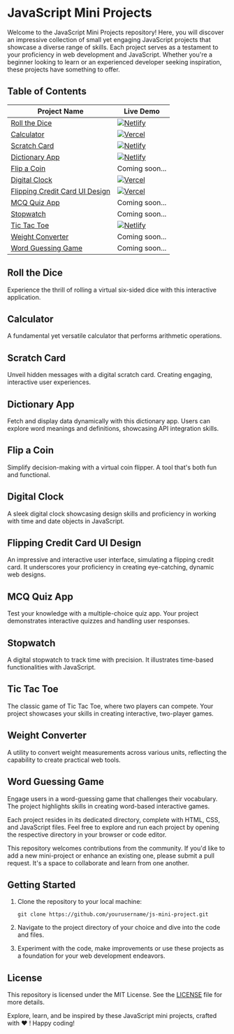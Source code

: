 # JavaScript Mini Projects

Welcome to the JavaScript Mini Projects repository! Here, you will discover an impressive collection of small yet engaging JavaScript projects that showcase a diverse range of skills. Each project serves as a testament to your proficiency in web development and JavaScript. Whether you're a beginner looking to learn or an experienced developer seeking inspiration, these projects have something to offer.

## Table of Contents
<div align="center">
  
| Project Name | Live Demo |
|--------------|----------|
| [Roll the Dice](#roll-the-dice) | [![Netlify](https://img.shields.io/badge/netlify-%23000000.svg?style=for-the-badge&logo=netlify&logoColor=#00C7B7)](https://velvety-baklava-7ce5f8.netlify.app/) |
| [Calculator](#calculator) | [![Vercel](https://img.shields.io/badge/Vercel-000000?style=for-the-badge&logo=Vercel&logoColor=FFFFFF)](https://adityaarmal-calculator.vercel.app/) |
| [Scratch Card](#scratch-card) | [![Netlify](https://img.shields.io/badge/netlify-%23000000.svg?style=for-the-badge&logo=netlify&logoColor=#00C7B7)](https://fabulous-pika-28c185.netlify.app/) |
| [Dictionary App](#dictionary-app) | [![Netlify](https://img.shields.io/badge/netlify-%23000000.svg?style=for-the-badge&logo=netlify&logoColor=#00C7B7)](https://aesthetic-wisp-6d305d.netlify.app/) |
| [Flip a Coin](#flip-a-coin) | Coming soon... |
| [Digital Clock](#digital-clock) | [![Vercel](https://img.shields.io/badge/Vercel-000000?style=for-the-badge&logo=Vercel&logoColor=FFFFFF)](https://adityaarmal-digital-clock.vercel.app/) |
| [Flipping Credit Card UI Design](#flipping-credit-card-ui-design) | [![Vercel](https://img.shields.io/badge/Vercel-000000?style=for-the-badge&logo=Vercel&logoColor=FFFFFF)](https://card-flipping.vercel.app/) |
| [MCQ Quiz App](#mcq-quiz-app) | Coming soon... |
| [Stopwatch](#stopwatch) | Coming soon... |
| [Tic Tac Toe](#tic-tac-toe) | [![Netlify](https://img.shields.io/badge/netlify-%23000000.svg?style=for-the-badge&logo=netlify&logoColor=#00C7B7)](https://wondrous-dieffenbachia-f5a063.netlify.app/) |
| [Weight Converter](#weight-converter) | Coming soon... |
| [Word Guessing Game](#word-guessing-game) | Coming soon... |

</div>

## Roll the Dice
Experience the thrill of rolling a virtual six-sided dice with this interactive application. 

## Calculator
A fundamental yet versatile calculator that performs arithmetic operations. 

## Scratch Card
Unveil hidden messages with a digital scratch card. Creating engaging, interactive user experiences.

## Dictionary App
Fetch and display data dynamically with this dictionary app. Users can explore word meanings and definitions, showcasing API integration skills.

## Flip a Coin
Simplify decision-making with a virtual coin flipper. A tool that's both fun and functional.

## Digital Clock
A sleek digital clock showcasing design skills and proficiency in working with time and date objects in JavaScript.

## Flipping Credit Card UI Design
An impressive and interactive user interface, simulating a flipping credit card. It underscores your proficiency in creating eye-catching, dynamic web designs.

## MCQ Quiz App
Test your knowledge with a multiple-choice quiz app. Your project demonstrates interactive quizzes and handling user responses.

## Stopwatch
A digital stopwatch to track time with precision. It illustrates time-based functionalities with JavaScript.

## Tic Tac Toe
The classic game of Tic Tac Toe, where two players can compete. Your project showcases your skills in creating interactive, two-player games.

## Weight Converter
A utility to convert weight measurements across various units, reflecting the capability to create practical web tools.

## Word Guessing Game
Engage users in a word-guessing game that challenges their vocabulary. The project highlights skills in creating word-based interactive games.

Each project resides in its dedicated directory, complete with HTML, CSS, and JavaScript files. Feel free to explore and run each project by opening the respective directory in your browser or code editor.

This repository welcomes contributions from the community. If you'd like to add a new mini-project or enhance an existing one, please submit a pull request. It's a space to collaborate and learn from one another.

## Getting Started

1. Clone the repository to your local machine:
   ```
   git clone https://github.com/yourusername/js-mini-project.git
   ```

2. Navigate to the project directory of your choice and dive into the code and files.

3. Experiment with the code, make improvements or use these projects as a foundation for your web development endeavors.

## License

This repository is licensed under the MIT License. See the [LICENSE](LICENSE) file for more details.

Explore, learn, and be inspired by these JavaScript mini projects, crafted with ❤️ ! Happy coding!
